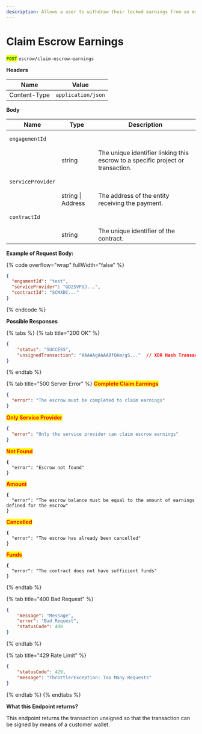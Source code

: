 ```yaml
---
description: Allows a user to withdraw their locked earnings from an escrow contract.
---
```


# Claim Escrow Earnings

<mark style="color:green;">**`POST`**</mark> `escrow/claim-escrow-earnings`



**Headers**

| Name         | Value              |
| ------------ | ------------------ |
| Content-Type | `application/json` |

**Body**

| Name                                     | Type              | Description                                                                     |
| ---------------------------------------- | ----------------- | ------------------------------------------------------------------------------- |
| <pre><code>engagementId
</code></pre>    | string            | The unique identifier linking this escrow to a specific project or transaction. |
| <pre><code>serviceProvider
</code></pre> | string \| Address | The address of the entity receiving the payment.                                |
| <pre><code>contractId
</code></pre>      | string            | The unique identifier of the contract.                                          |



**Example of Request Body:**

{% code overflow="wrap" fullWidth="false" %}
```json
{
  "engamentId": "test", 
  "serviceProvider": "GD2SVFOJ...",
  "contractId": "SCMXDC..."
}
```
{% endcode %}



**Possible Responses**

{% tabs %}
{% tab title="200 OK" %}
```json
{
    "status": "SUCCESS",
    "unsignedTransaction": "AAAAAgAAAABfQAm/gS..."  // XDR Hash Transaction
}
```
{% endtab %}

{% tab title="500 Server Error" %}
<mark style="color:red;">**Complete Claim Earnings**</mark>

```json
{
  "error": "The escrow must be completed to claim earnings"
}
```

<mark style="color:red;">**Only Service Provider**</mark>

```json
{
  "error": "Only the service provider can claim escrow earnings"
}
```

<mark style="color:red;">**Not Found**</mark>

<pre class="language-json"><code class="lang-json"><strong>{
</strong>  "error": "Escrow not found"
}
</code></pre>

<mark style="color:red;">**Amount**</mark>

<pre class="language-json"><code class="lang-json"><strong>{
</strong>  "error": "The escrow balance must be equal to the amount of earnings defined for the escrow"
}
</code></pre>

<mark style="color:red;">**Cancelled**</mark>

<pre class="language-json"><code class="lang-json"><strong>{
</strong>  "error": "The escrow has already been cancelled"
}
</code></pre>

<mark style="color:red;">**Funds**</mark>

<pre class="language-json"><code class="lang-json"><strong>{
</strong>  "error": "The contract does not have sufficient funds"
}
</code></pre>
{% endtab %}

{% tab title="400 Bad Request" %}
```json
{
    "message": "Message",
    "error": "Bad Request",
    "statusCode": 400
}

```
{% endtab %}

{% tab title="429 Rate Limit" %}
```json
{
    "statusCode": 429,
    "message": "ThrottlerException: Too Many Requests"
}
```
{% endtab %}
{% endtabs %}



**What this Endpoint returns?**

This endpoint returns the transaction unsigned so that the transaction can be signed by means of a customer wallet.
